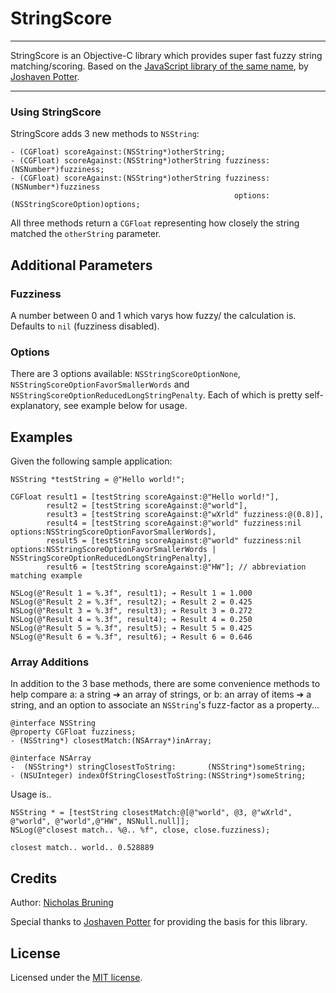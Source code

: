 # StringScore
---
StringScore is an Objective-C library which provides super fast fuzzy string matching/scoring. Based on the [JavaScript library of the same name](https://github.com/joshaven/string_score), by [Joshaven Potter](https://github.com/joshaven).

---

### Using StringScore

StringScore adds 3 new methods to `NSString`:

    - (CGFloat) scoreAgainst:(NSString*)otherString;
    - (CGFloat) scoreAgainst:(NSString*)otherString fuzziness:(NSNumber*)fuzziness;
    - (CGFloat) scoreAgainst:(NSString*)otherString fuzziness:(NSNumber*)fuzziness 
                                                      options:(NSStringScoreOption)options;


All three methods return a `CGFloat` representing how closely the string
matched the `otherString` parameter.


## Additional Parameters

### Fuzziness

A number between 0 and 1 which varys how fuzzy/ the calculation is.
Defaults to `nil` (fuzziness disabled).

### Options

There are 3 options available: `NSStringScoreOptionNone`, `NSStringScoreOptionFavorSmallerWords` and `NSStringScoreOptionReducedLongStringPenalty`. Each of which is pretty self-explanatory, see example below for usage.


## Examples

Given the following sample application:


    NSString *testString = @"Hello world!";

    CGFloat result1 = [testString scoreAgainst:@"Hello world!"],
            result2 = [testString scoreAgainst:@"world"],
            result3 = [testString scoreAgainst:@"wXrld" fuzziness:@(0.8)],
            result4 = [testString scoreAgainst:@"world" fuzziness:nil options:NSStringScoreOptionFavorSmallerWords],
            result5 = [testString scoreAgainst:@"world" fuzziness:nil options:NSStringScoreOptionFavorSmallerWords | NSStringScoreOptionReducedLongStringPenalty],
            result6 = [testString scoreAgainst:@"HW"]; // abbreviation matching example

    NSLog(@"Result 1 = %.3f", result1); ➔ Result 1 = 1.000
    NSLog(@"Result 2 = %.3f", result2); ➔ Result 2 = 0.425
    NSLog(@"Result 3 = %.3f", result3); ➔ Result 3 = 0.272
    NSLog(@"Result 4 = %.3f", result4); ➔ Result 4 = 0.250
    NSLog(@"Result 5 = %.3f", result5); ➔ Result 5 = 0.425
    NSLog(@"Result 6 = %.3f", result6); ➔ Result 6 = 0.646


### Array Additions

In addition to the 3 base methods, there are some convenience methods to help compare a: a string ➔ an array of strings, or b: an array of items ➔ a string, and an option to associate an `NSString`'s fuzz-factor as a property...

    @interface NSString
	@property CGFloat fuzziness;
    - (NSString*) closestMatch:(NSArray*)inArray;

    @interface NSArray
    -  (NSString*) stringClosestToString:       (NSString*)someString;
    - (NSUInteger) indexOfStringClosestToString:(NSString*)someString;

Usage is..

    NSString * = [testString closestMatch:@[@"world", @3, @"wXrld", @"world", @"world",@"HW", NSNull.null]]; 
    NSLog(@"closest match.. %@.. %f", close, close.fuzziness);

	closest match.. world.. 0.528889




## Credits

Author: [Nicholas Bruning](https://github.com/thetron)

Special thanks to [Joshaven Potter](https://github.com/joshaven) for
providing the basis for this library.


## License

Licensed under the [MIT license](http://www.opensource.org/licenses/mit-license.php).
